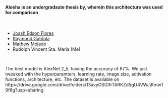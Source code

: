 <h4>Aloeha is an undergradaute thesis by, wherein this architecture was used for comparison</h4>
   <br/>
     <ul>
 <li><a href="https://github.com/Jedflo">Joash Edson Flores</a></li>
 <li><a href="https://github.com/Exqst">Raymond Gatdula</a></li>
 <li><a href="https://github.com/MachuMachu">Mathew Mojado</a></li>
 <li>Rudolph Vincent Sta. Maria (Me)</li>
  </ul>
  <br/>
<p>
The best model is AlexNet 2_5, having the accuracy of 87%. We just tweaked with the hyperparamters, learning rate, image size, activation functions, architecture, etc. The dataset is available on https://drive.google.com/drive/folders/13avyGSIDfrTARKZd5gU4VWJjKmw19f8g?usp=sharing
<p>
